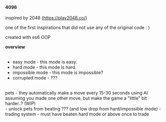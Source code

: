 __**4096**__
<br>
<br>
inspired by 2048 (https://play2048.co/)

one of the first inspirations that did not use any of the original code : )

created with es6 OOP 

__overview__
<br>
<br>
- easy mode - this mode is easy.
- hard mode - this mode is hard.
- impossible mode - this mode is impossible?
- corrupted mode - ???

<br>
pets - they automatically make a move every 15-30 seconds using AI assuming you made one other move, but make the game a "little" bit harder..? (WIP)
<br>
- unlock pets from beating ??? (and low drop from hard/impossible mode)
- trading system - must have beaten hard mode or above once to trade

